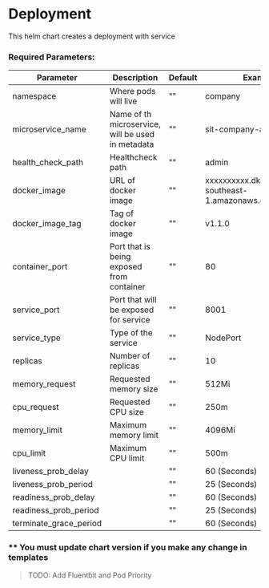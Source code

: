 # Deployment

This helm chart creates a deployment with service

### Required Parameters:
| Parameter               | Description                                        | Default | Example |
| ------                  | ------                                             | ------  |------ |
| namespace               | Where pods will live                               | "" | company |
| microservice_name       | Name of th microservice, will be used in metadata  | "" | sit-company-admin|
| health_check_path       | Healthcheck path                                   | "" | admin |  |
| docker_image            | URL of docker image                                | "" | xxxxxxxxxx.dkr.ecr.ap-southeast-1.amazonaws.com/avengers|
| docker_image_tag        | Tag of docker image                                | "" | v1.1.0 |
| container_port          | Port that is being exposed from container          | "" | 80 |
| service_port            | Port that will be exposed for service              | "" | 8001|
| service_type            | Type of the service                                | "" | NodePort |
| replicas                | Number of replicas                                 | "" | 10 |
| memory_request          | Requested memory size                              | "" | 512Mi |
| cpu_request             | Requested CPU size                                 | "" | 250m |
| memory_limit            | Maximum memory limit                               | "" | 4096Mi |
| cpu_limit               | Maximum CPU limit                                  | "" | 500m |
| liveness_prob_delay     |   | "" | 60 (Seconds)|
| liveness_prob_period    |   | "" | 25 (Seconds)|
| readiness_prob_delay    |   | "" | 60 (Seconds)|
| readiness_prob_period   |   | "" | 25 (Seconds)|
| terminate_grace_period  |   | "" | 60 (Seconds)|

### ** You must update chart version if you make any change in templates

>TODO: Add Fluentbit and Pod Priority



